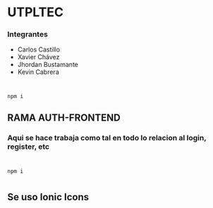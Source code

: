 # **UTPLTEC**

### Integrantes
- Carlos Castillo 
- Xavier Chávez
- Jhordan Bustamante
- Kevin Cabrera

#

``` 
npm i
```

## RAMA AUTH-FRONTEND 
### Aqui se hace trabaja como tal en todo lo relacion al login, register, etc

#
``` 
npm i 
```

#
## Se uso Ionic Icons
